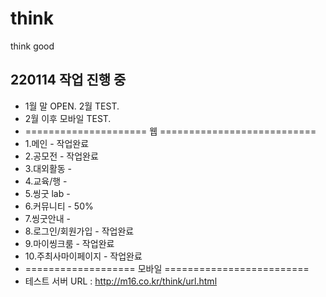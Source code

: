 # think
think good

## 220114 작업 진행 중
- 1월 말 OPEN. 2월 TEST.
- 2월 이후 모바일 TEST.
- ===================== 웹 ===========================
- 1.메인 - 작업완료
- 2.공모전 - 작업완료
- 3.대외활동 -
- 4.교육/행 -
- 5.씽굿 lab -
- 6.커뮤니티 - 50%
- 7.씽굿안내 -
- 8.로그인/회원가입 - 작업완료
- 9.마이씽크룸 - 작업완료
- 10.주최사마이페이지 - 작업완료
- =================== 모바일 =========================
- 테스트 서버 URL : http://m16.co.kr/think/url.html